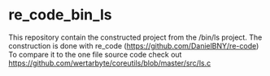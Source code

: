 # re_code_bin_ls

This repository contain the constructed project from the /bin/ls project. The construction is done with re_code (https://github.com/DanielBNY/re-code)
To compare it to the one file source code check out https://github.com/wertarbyte/coreutils/blob/master/src/ls.c
